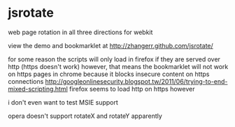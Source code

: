 jsrotate
========

web page rotation in all three directions for webkit

view the demo and bookmarklet at http://zhangerr.github.com/jsrotate/

for some reason the scripts will only load in firefox if they are served over http (https doesn't work)
however, that means the bookmarklet will not work on https pages in chrome because it blocks insecure content on https connections
http://googleonlinesecurity.blogspot.tw/2011/06/trying-to-end-mixed-scripting.html
firefox seems to load http on https however

i don't even want to test MSIE support

opera doesn't support rotateX and rotateY apparently

